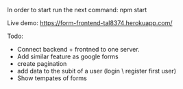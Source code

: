 In order to start run the next command:
npm start

Live demo:
https://form-frontend-tal8374.herokuapp.com/

Todo:
* Connect backend + frontned to one server.
* Add similar feature as google forms
* create pagination
* add data to the subit of a user (login \ register first user)
* Show tempates of forms
